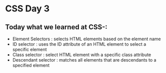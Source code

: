 # CSS Day 3

## Today what we learned at CSS-:

- Element Selectors : selects HTML elements based on the element name
- ID selector : uses the ID attribute of an HTML element to select a specific element
- Class selector : select HTML element with a specific class attribute
- Descendant selector : matches all elements that are descendants to a specified element